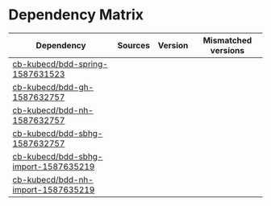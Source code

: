 # Dependency Matrix

Dependency | Sources | Version | Mismatched versions
---------- | ------- | ------- | -------------------
[cb-kubecd/bdd-spring-1587631523](https://github.com/cb-kubecd/bdd-spring-1587631523.git) |  | []() | 
[cb-kubecd/bdd-gh-1587632757](https://github.com/cb-kubecd/bdd-gh-1587632757.git) |  | []() | 
[cb-kubecd/bdd-nh-1587632757](https://github.com/cb-kubecd/bdd-nh-1587632757.git) |  | []() | 
[cb-kubecd/bdd-sbhg-1587632757](https://github.com/cb-kubecd/bdd-sbhg-1587632757.git) |  | []() | 
[cb-kubecd/bdd-sbhg-import-1587635219](https://github.com/cb-kubecd/bdd-sbhg-import-1587635219.git) |  | []() | 
[cb-kubecd/bdd-nh-import-1587635219](https://github.com/cb-kubecd/bdd-nh-import-1587635219.git) |  | []() | 
